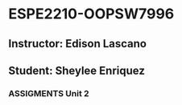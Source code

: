 # ESPE2210-OOPSW7996
## Instructor: Edison Lascano
## Student: Sheylee Enriquez
### ASSIGMENTS Unit 2 

